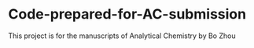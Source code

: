 # Code-prepared-for-AC-submission
This project is for the manuscripts of Analytical Chemistry by Bo Zhou
